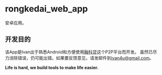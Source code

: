 # rongkedai_web_app
安卓应用。

## 开发目的 ##
该App是Ivan出于熟悉Android和方便使用[融科贷](http://www.rongkedai.com/)这个P2P平台而开发。
虽然已尽力消除错误，仍可能出错。如果要反馈意见，请发邮件到<a href="mailto:ivan4u@gmail.com">ivan4u@gmail.com</a>。


**Life is hard, we build tools to make life easier.**
